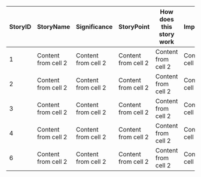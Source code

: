 StoryID | StoryName | Significance | StoryPoint |  How does this story work | ImportantPoint
------------ | ------------- | ------------- | ------------- | ------------- | ------------- 
1 | Content from cell 2 | Content from cell 2 | Content from cell 2 | Content from cell 2 | Content from cell 2 
2 | Content from cell 2 | Content from cell 2 | Content from cell 2 | Content from cell 2 | Content from cell 2 
3 | Content from cell 2 | Content from cell 2 | Content from cell 2 | Content from cell 2 | Content from cell 2 
4 | Content from cell 2 | Content from cell 2 | Content from cell 2 | Content from cell 2 | Content from cell 2 
6 | Content from cell 2 | Content from cell 2 | Content from cell 2 | Content from cell 2 | Content from cell 2 
